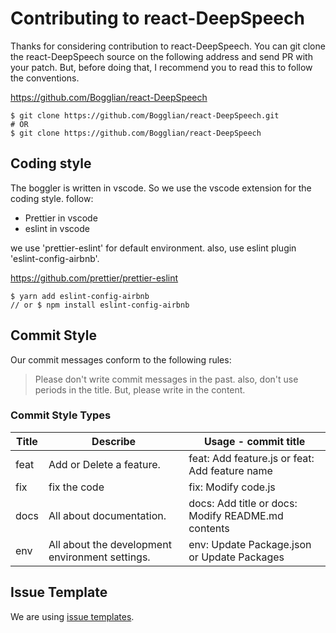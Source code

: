 # Contributing to react-DeepSpeech

Thanks for considering contribution to react-DeepSpeech. You can git clone the
react-DeepSpeech source on the following address and send PR with your patch. But,
before doing that, I recommend you to read this to follow the conventions.

https://github.com/Bogglian/react-DeepSpeech

```
$ git clone https://github.com/Bogglian/react-DeepSpeech.git
# OR
$ git clone https://github.com/Bogglian/react-DeepSpeech
```

## Coding style

The boggler is written in vscode. So we use the vscode extension for the coding style. follow:

- Prettier in vscode
- eslint in vscode

we use 'prettier-eslint' for default environment. also, use eslint plugin 'eslint-config-airbnb'.

https://github.com/prettier/prettier-eslint

```
$ yarn add eslint-config-airbnb
// or $ npm install eslint-config-airbnb
```

## Commit Style

Our commit messages conform to the following rules:

> Please don't write commit messages in the past. also, don't use periods in the title. But, please write in the content.

### Commit Style Types

|Title |Describe                                         |Usage - commit title                               |
|------|-------------------------------------------------|---------------------------------------------------|
|feat  |Add or Delete a feature.                         |feat: Add feature.js or feat: Add feature name     |
|fix   |fix the code                                     |fix: Modify code.js                                |
|docs  |All about documentation.                         |docs: Add title or docs: Modify README.md contents |
|env   |All about the development environment settings.  |env: Update Package.json or Update Packages        |

## Issue Template

We are using [issue templates](.github/ISSUE_TEMPLATE/).
